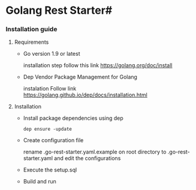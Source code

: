 # Golang Rest Starter#


### Installation guide
1. Requirements  
   * Go version 1.9 or latest

        installation step follow this link <https://golang.org/doc/install>
   * Dep Vendor Package Management for Golang  

        instalation Follow link <https://golang.github.io/dep/docs/installation.html>
2. Installation
    * Install package dependencies using dep
        ```
        dep ensure -update
        ```
    * Create configuration file

        rename .go-rest-starter.yaml.example on root directory to .go-rest-starter.yaml and edit the configurations

    * Execute the setup.sql

    * Build and run

          